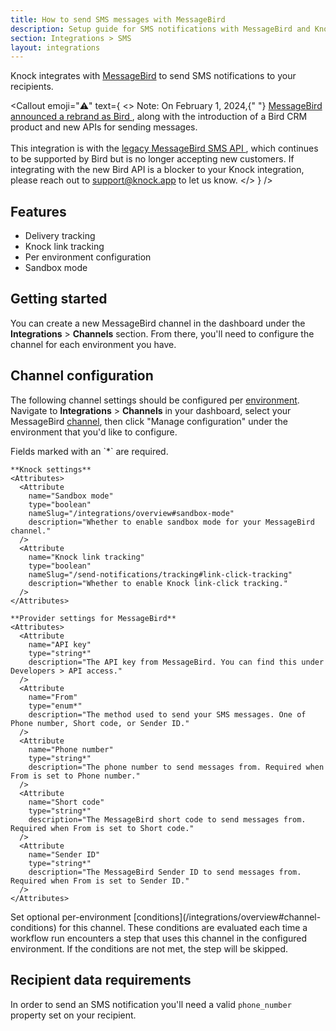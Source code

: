 ```yaml
---
title: How to send SMS messages with MessageBird
description: Setup guide for SMS notifications with MessageBird and Knock.
section: Integrations > SMS
layout: integrations
---
```


Knock integrates with <a href="https://developers.messagebird.com/api/sms-messaging/" target="_blank">MessageBird</a> to send SMS notifications to your recipients.

<Callout
  emoji="⚠️"
  text={
    <>
      <span className="font-bold">Note:</span> On February 1, 2024,{" "}
      <a
        href="https://bird.com/en-us/blog/messagebird-is-now-bird"
        target="_blank"
      >
        MessageBird announced a rebrand as Bird
      </a>
      , along with the introduction of a Bird CRM product and new APIs for sending
      messages. <br /> <br /> This integration is with the <a
        href="https://developers.messagebird.com/api/sms-messaging/"
        target="_blank"
      >
        legacy MessageBird SMS API
      </a>, which continues to be supported by Bird but is no longer accepting new
      customers. If integrating with the new Bird API is a blocker to your Knock
      integration, please reach out to <a href="mailto:support@knock.app?subject=Bird%20API%20integration">
        support@knock.app
      </a> to let us know.
    </>
  }
/>

## Features

- Delivery tracking
- Knock link tracking
- Per environment configuration
- Sandbox mode

## Getting started

You can create a new MessageBird channel in the dashboard under the **Integrations** > **Channels** section. From there, you'll need to configure the channel for each environment you have.

## Channel configuration

The following channel settings should be configured per [environment](/concepts/environments). Navigate to **Integrations** > **Channels** in your dashboard, select your MessageBird [channel](/concepts/channels), then click "Manage configuration" under the environment that you'd like to configure.

<AccordionGroup>
  <Accordion title="Settings">
    Fields marked with an `*` are required.
    
    **Knock settings**
    <Attributes>
      <Attribute
        name="Sandbox mode"
        type="boolean"
        nameSlug="/integrations/overview#sandbox-mode"
        description="Whether to enable sandbox mode for your MessageBird channel."
      />
      <Attribute
        name="Knock link tracking"
        type="boolean"
        nameSlug="/send-notifications/tracking#link-click-tracking"
        description="Whether to enable Knock link-click tracking."
      />
    </Attributes>

    **Provider settings for MessageBird**
    <Attributes>
      <Attribute
        name="API key"
        type="string*"
        description="The API key from MessageBird. You can find this under Developers > API access."
      />
      <Attribute
        name="From"
        type="enum*"
        description="The method used to send your SMS messages. One of Phone number, Short code, or Sender ID."
      />
      <Attribute
        name="Phone number"
        type="string*"
        description="The phone number to send messages from. Required when From is set to Phone number."
      />
      <Attribute
        name="Short code"
        type="string*"
        description="The MessageBird short code to send messages from. Required when From is set to Short code."
      />
      <Attribute
        name="Sender ID"
        type="string*"
        description="The MessageBird Sender ID to send messages from. Required when From is set to Sender ID."
      />
    </Attributes>

  </Accordion>
  <Accordion title="Conditions">
    Set optional per-environment [conditions](/integrations/overview#channel-conditions) for this channel. These conditions are evaluated each time a workflow run encounters a step that uses this channel in the configured environment. If the conditions are not met, the step will be skipped.
  </Accordion>
</AccordionGroup>

## Recipient data requirements

In order to send an SMS notification you'll need a valid `phone_number` property set on your recipient.

